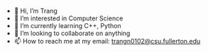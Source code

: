 - 👋 Hi, I’m Trang 
- 👀 I’m interested in Computer Science
- 🌱 I’m currently learning C++, Python
- 💞️ I’m looking to collaborate on anything
- 📫 How to reach me at my email: trangn0102@csu.fullerton.edu 

<!---
trangn03/trangn03 is a ✨ special ✨ repository because its `README.md` (this file) appears on your GitHub profile.
You can click the Preview link to take a look at your changes.
--->
